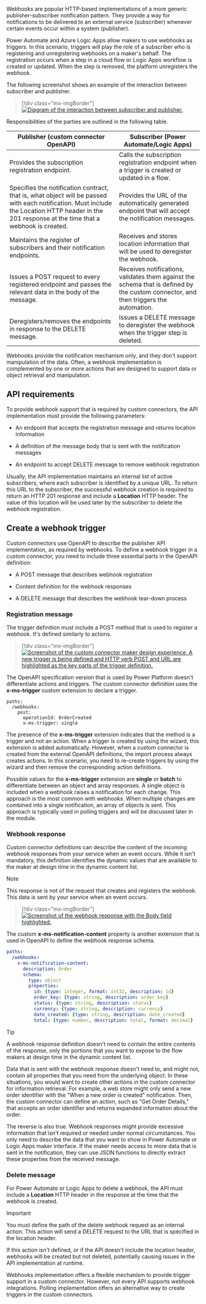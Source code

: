 Webhooks are popular HTTP-based implementations of a more generic publisher-subscriber notification pattern. They provide a way for notifications to be delivered to an external service (subscriber) whenever certain events occur within a system (publisher).

Power Automate and Azure Logic Apps allow makers to use webhooks as triggers. In this scenario, triggers will play the role of a subscriber who is registering and unregistering webhooks on a maker's behalf. The registration occurs when a step in a cloud flow or Logic Apps workflow is created or updated. When the step is removed, the platform unregisters the webhook.

The following screenshot shows an example of the interaction between subscriber and publisher.

> [!div class="mx-imgBorder"]
> [![Diagram of the interaction between subscriber and publisher.](../media/subscriber-publisher-interaction.png)](../media/subscriber-publisher-interaction.png#lightbox)

Responsibilities of the parties are outlined in the following table.

|     Publisher (custom connector OpenAPI)                                                                                                                                                            |     Subscriber (Power Automate/Logic Apps)                                                                                      |
|-----------------------------------------------------------------------------------------------------------------------------------------------------------------------------------------------------|---------------------------------------------------------------------------------------------------------------------------------|
|     Provides the subscription registration endpoint.                                                                                                                                                |     Calls the subscription registration endpoint when a trigger is   created or updated in a flow.                              |
|     Specifies the notification contract, that is, what object will be   passed with each notification.     Must include the Location HTTP header in the 201 response at   the time that a webhook is created.    |     Provides the URL of the automatically generated endpoint that will   accept the notification messages.                      |
|     Maintains the register of subscribers and their notification   endpoints.                                                                                                                       |     Receives and stores location information that will be used to   deregister the webhook.                                     |
|     Issues a POST request to every registered endpoint and passes the   relevant data in the body of the message.                                                                                   |     Receives notifications, validates them against the schema that is defined   by the custom connector, and then triggers the automation.    |
|     Deregisters/removes the endpoints in response to the DELETE message.                                                                                                                                |     Issues a DELETE message to deregister the webhook when the trigger   step is deleted.                                       |

Webhooks provide the notification mechanism only, and they don't support manipulation of the data. Often, a webhook implementation is complemented by one or more actions that are designed to support data or object retrieval and manipulation.

## API requirements

To provide webhook support that is required by custom connectors, the API implementation must provide the following parameters:

-   An endpoint that accepts the registration message and returns location information

-   A definition of the message body that is sent with the notification messages

-   An endpoint to accept DELETE message to remove webhook registration

Usually, the API implementation maintains an internal list of active subscribers, where each subscriber is identified by a unique URL. To return this URL to the subscriber, the successful webhook creation is required to return an HTTP 201 response and include a **Location** HTTP header. The value of this location will be used later by the subscriber to delete the webhook registration.

## Create a webhook trigger

Custom connectors use OpenAPI to describe the publisher API implementation, as required by webhooks. To define a webhook trigger in a custom connector, you need to include three essential parts in the OpenAPI definition:

-   A POST message that describes webhook registration

-   Content definition for the webhook responses

-   A DELETE message that describes the webhook tear-down process

### Registration message

The trigger definition must include a POST method that is used to register a webhook. It's defined similarly to actions.

> [!div class="mx-imgBorder"]
> [![Screenshot of the custom connector maker design experience. A new trigger is being defined and HTTP verb POST and URL are highlighted as the key parts of the trigger definition.](../media/trigger-post-method.png)](../media/trigger-post-method.png#lightbox)

The OpenAPI specification version that is used by Power Platform doesn't differentiate actions and triggers. The custom connector definition uses the **x-ms-trigger** custom extension to declare a trigger.

```
paths:
  /webhooks:
    post:
      operationId: OrderCreated
      x-ms-trigger: single
```

The presence of the **x-ms-trigger** extension indicates that the method is a trigger and not an action. When a trigger is created by using the wizard, this extension is added automatically. However, when a custom connector is created from the external OpenAPI definitions, the import process always creates actions. In this scenario, you need to re-create triggers by using the wizard and then remove the corresponding action definitions.

Possible values for the **x-ms-trigger** extension are **single** or **batch** to differentiate between an object and array responses. A single object is included when a webhook raises a notification for each change. This approach is the most common with webhooks. When multiple changes are combined into a single notification, an array of objects is sent. This approach is typically used in polling triggers and will be discussed later in the module.

### Webhook response

Custom connector definitions can describe the content of the incoming webhook responses from your service when an event occurs. While it isn't mandatory, this definition identifies the dynamic values that are available to the maker at design time in the dynamic content list.

> [!NOTE]
> This response is not of the request that creates and registers the webhook. This data is sent by your service when an event occurs.

> [!div class="mx-imgBorder"]
> [![Screenshot of the webhook response with the Body field highlighted.](../media/webhook-response.png)](../media/webhook-response.png#lightbox)

The custom **x-ms-notification-content** property is another extension that is used in OpenAPI to define the webhook response schema.

```yaml
paths:
  /webhooks:
    x-ms-notification-content:
      description: Order
      schema:
        type: object
        properties:
          id: {type: integer, format: int32, description: id}
          order_key: {type: string, description: order_key}
          status: {type: string, description: status}
          currency: {type: string, description: currency}
          date_created: {type: string, description: date_created}
          total: {type: number, description: total, format: decimal}
```

> [!TIP]
> A webhook response definition doesn't need to contain the entire contents of the response, only the portions that you want to expose to the flow makers at design time in the dynamic content list.

Data that is sent with the webhook response doesn't need to, and might not, contain all properties that you need from the underlying object. In these situations, you would want to create other actions in the custom connector for information retrieval. For example, a web store might only send a new order identifier with the "When a new order is created" notification. Then, the custom connector can define an action, such as "Get Order Details," that accepts an order identifier and returns expanded information about the order.

The reverse is also true. Webhook responses might provide excessive information that isn't required or needed under normal circumstances. You only need to describe the data that you want to show in Power Automate or Logic Apps maker interface. If the maker needs access to more data that is sent in the notification, they can use JSON functions to directly extract these properties from the received message.

### Delete message

For Power Automate or Logic Apps to delete a webhook, the API must include a **Location** HTTP header in the response at the time that the webhook is created.

> [!IMPORTANT]
> You must define the path of the delete webhook request as an internal action. This action will send a DELETE request to the URL that is specified in the location header.

If this action isn't defined, or if the API doesn't include the location header, webhooks will be created but not deleted, potentially causing issues in the API implementation at runtime.

Webhooks implementation offers a flexible mechanism to provide trigger support in a custom connector. However, not every API supports webhook integrations. Polling implementation offers an alternative way to create triggers in the custom connectors.
